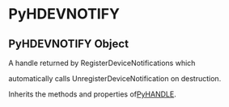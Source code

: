 # PyHDEVNOTIFY

## PyHDEVNOTIFY Object

A handle returned by RegisterDeviceNotifications which 

automatically calls UnregisterDeviceNotification on destruction\. 

Inherits the methods and properties of[PyHANDLE](#pyhandle)\.